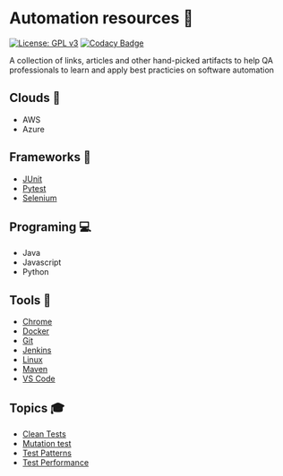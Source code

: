 # Automation resources 🤖

[![License: GPL v3](https://img.shields.io/badge/License-GPLv3-blue.svg)](https://www.gnu.org/licenses/gpl-3.0) [![Codacy Badge](https://api.codacy.com/project/badge/Grade/cb911d602af6436a9fa5073616aa7815)](https://www.codacy.com/manual/edumco/automation-resources?utm_source=github.com&utm_medium=referral&utm_content=edumco/automation-resources&utm_campaign=Badge_Grade)

A collection of links, articles and other hand-picked artifacts to help QA professionals to learn and apply best practicies on software automation

## Clouds 🎯

- AWS
- Azure

## Frameworks 📝

- [JUnit](https://github.com/edumco/automation-resources/tree/master/frameworks/junit)
- [Pytest](https://github.com/edumco/automation-resources/tree/master/frameworks/pytest)
- [Selenium](https://github.com/edumco/automation-resources/tree/master/frameworks/selenium)

## Programing 💻

- Java
- Javascript
- Python

## Tools 🔨

- [Chrome](https://github.com/edumco/automation-resources/tree/master/tools/chrome)
- [Docker](https://github.com/edumco/automation-resources/tree/master/tools/docker)
- [Git](https://github.com/edumco/automation-resources/tree/master/tools/linux)
- [Jenkins](https://github.com/edumco/automation-resources/tree/master/tools/jenkins)
- [Linux](https://github.com/edumco/automation-resources/tree/master/tools/git)
- [Maven](https://github.com/edumco/automation-resources/tree/master/tools/maven)
- [VS Code](https://github.com/edumco/automation-resources/tree/master/tools/vscode)

## Topics 🎓

- [Clean Tests](https://github.com/edumco/automation-resources/tree/master/topics/clean-tests)
- [Mutation test](https://github.com/edumco/automation-resources/tree/master/topics/mutation)
- [Test Patterns](https://github.com/edumco/automation-resources/tree/master/topics/test%20patterns)
- [Test Performance](https://github.com/edumco/automation-resources/tree/master/topics/test%20performance)
